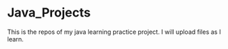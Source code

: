 # Java_Projects
This is the repos of my java learning practice project. I will upload files as I learn.
